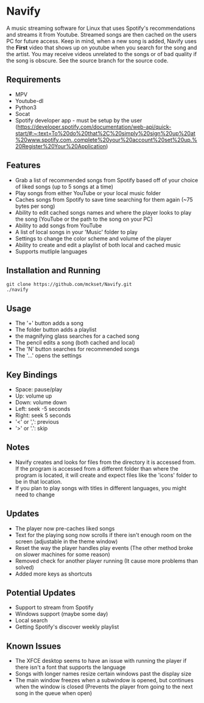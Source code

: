 # Navify
A music streaming software for Linux that uses Spotify's recommendations and streams it from Youtube. Streamed songs are then cached on the users PC for future access. Keep in mind, when a new song is added, Navify uses the **First** video that shows up on youtube when you search for the song and the artist. You may receive videos unrelated to the songs or of bad quality if the song is obscure. See the source branch for the source code.

Requirements
------------
- MPV
- Youtube-dl
- Python3
- Socat
- Spotify developer app - must be setup by the user (https://developer.spotify.com/documentation/web-api/quick-start/#:~:text=To%20do%20that%2C%20simply%20sign%20up%20at%20www.spotify.com.,complete%20your%20account%20set%20up.%20Register%20Your%20Application)

Features
--------
- Grab a list of recommended songs from Spotify based off of your choice of liked songs (up to 5 songs at a time)
- Play songs from either YouTube or your local music folder
- Caches songs from Spotify to save time searching for them again (~75 bytes per song)
- Ability to edit cached songs names and where the player looks to play the song (YouTube or the path to the song on your PC)
- Ability to add songs from YouTube
- A list of local songs in your 'Music' folder to play
- Settings to change the color scheme and volume of the player
- Ability to create and edit a playlist of both local and cached music
- Supports mutliple languages

Installation and Running
------------------------
```
git clone https://github.com/mckset/Navify.git
./navify
```

Usage
-----
- The '+' button adds a song
- The folder button adds a playlist
- the magnifying glass searches for a cached song
- The pencil edits a song (both cached and local)
- The 'N' button searches for recommended songs
- The  '...' opens the settings

Key Bindings
------------
- Space: pause/play
- Up: volume up
- Down: volume down
- Left: seek -5 seconds 
- Right: seek 5 seconds
- '<' or ',': previous
- '>' or '.': skip

Notes
-----
- Navify creates and looks for files from the directory it is accessed from. If the program is accessed from a different folder than where the program is located, it will create and expect files like the 'icons' folder to be in that location.
- If you plan to play songs with titles in different languages, you might need to change

Updates
-------
- The player now pre-caches liked songs
- Text for the playing song now scrolls if there isn't enough room on the screen (adjustable in the theme window)
- Reset the way the player handles play events (The other method broke on slower machines for some reason)
- Removed check for another player running (It cause more problems than solved)
- Added more keys as shortcuts

Potential Updates
-----------------
- Support to stream from Spotify
- Windows support (maybe some day)
- Local search
- Getting Spotify's discover weekly playlist

Known Issues
------------
- The XFCE desktop seems to have an issue with running the player if there isn't a font that supports the language
- Songs with longer names resize certain windows past the display size
- The main window freezes when a subwindow is opened, but continues when the window is closed (Prevents the player from going to the next song in the queue when open)
